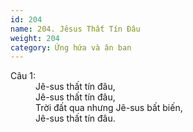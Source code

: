 ```yaml
---
id: 204
name: 204. Jêsus Thất Tín Đâu
weight: 204
category: Ứng hứa và ân ban
---
```

<dl><dt>Câu 1:</dt><dd data-verse="1">Jê-sus thất tín đâu, <br/>Jê-sus thất tín đâu, <br/>Trời đất qua nhưng Jê-sus bất biến, <br/>Jê-sus thất tín đâu. </dd></dl>
